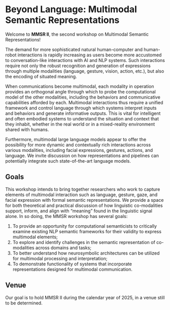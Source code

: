 # Beyond Language: Multimodal Semantic Representations

Welcome to **MMSR II**, the second workshop on Multimodal Semantic Representations!

The demand for more sophisticated natural human-computer and human-robot interactions is rapidly increasing as users become more accustomed to conversation-like interactions with AI and NLP systems. Such interactions require not only the robust recognition and generation of expressions through multiple modalities (language, gesture, vision, action, etc.), but also the encoding of situated meaning.

When communications become multimodal, each modality in operation provides an orthogonal angle through which to probe the computational model of the other modalities, including the behaviors and communicative capabilities afforded by each. Multimodal interactions thus require a unified framework and control language through which systems interpret inputs and behaviors and generate informative outputs. This is vital for intelligent and often embodied systems to understand the situation and context that they inhabit, whether in the real world or in a mixed-reality environment shared with humans.

Furthermore, multimodal large language models appear to offer the possibility for more dynamic and contextually rich interactions across various modalities, including facial expressions, gestures, actions, and language. We invite discussion on how representations and pipelines can potentially integrate such state-of-the-art language models.

## Goals

This workshop intends to bring together researchers who work to capture elements of multimodal interaction such as language, gesture, gaze, and facial expression with formal semantic representations. We provide a space for both theoretical and practical discussion of how linguistic co-modalities support, inform, and align with “meaning” found in the linguistic signal alone. In so doing, the MMSR workshop has several goals:

1. To provide an opportunity for computational semanticists to critically examine existing NLP semantic frameworks for their validity to express multimodal elements;
2. To explore and identify challenges in the semantic representation of co-modalities across domains and tasks;
3. To better understand how neurosymbolic architectures can be utilized for multimodal processing and interpretation;
4. To demonstrate functionality of systems that incorporate representations designed for multimodal communication.

## Venue

Our goal is to hold MMSR II during the calendar year of 2025, in a venue still to be determined.

<!--- ## Contact email

[mmsr.workshop.2021@gmail.com](mailto:mmsr.workshop.2021@gmail.com) --->
